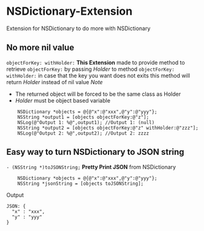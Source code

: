 # NSDictionary-Extension

Extension for NSDictionary to do more with NSDictionary

## No more nil value 
`objectForKey: withHolder:` 
**This Extension**  made to provide method to retrieve `objectForKey:` 
by passing *Holder* to method `objectForKey: withHolder:` 
in case that the key you want does not exits this method will return *Holder* instead of nil value
*Note*
 - The returned object will be forced to be the same class as Holder
 - *Holder* must be object based variable 
 
```
    NSDictionary *objects = @{@"x":@"xxx",@"y":@"yyy"};
    NSString *output1 = [objects objectForKey:@"z"];
    NSLog(@"Output 1: %@",output1); //Output 1: (null)
    NSString *output2 = [objects objectForKey:@"z" withHolder:@"zzz"];
    NSLog(@"Output 2: %@",output2); //Output 2: zzzz
```

## Easy way to turn NSDictionary to JSON string
`- (NSString *)toJSONString;` 
**Pretty Print JSON** from NSDictionary
```
    NSDictionary *objects = @{@"x":@"xxx",@"y":@"yyy"};
    NSString *jsonString = [objects toJSONString];
```
Output
```
JSON: {
  "x" : "xxx",
  "y" : "yyy"
}
```
